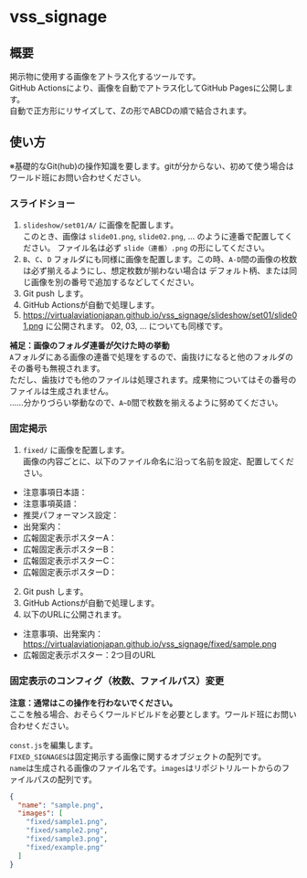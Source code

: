 # vss_signage

## 概要
掲示物に使用する画像をアトラス化するツールです。  
GitHub Actionsにより、画像を自動でアトラス化してGitHub Pagesに公開します。  
自動で正方形にリサイズして、Zの形でABCDの順で結合されます。  

## 使い方
※基礎的なGit(hub)の操作知識を要します。gitが分からない、初めて使う場合はワールド班にお問い合わせください。
### スライドショー
1. `slideshow/set01/A/` に画像を配置します。  
   このとき、画像は `slide01.png`, `slide02.png`, ... のように連番で配置してください。
   ファイル名は必ず `slide（連番）.png` の形にしてください。
2. `B`、`C`、`D` フォルダにも同様に画像を配置します。この時、`A-D`間の画像の枚数は必ず揃えるようにし、想定枚数が揃わない場合は
   デフォルト柄、または同じ画像を別の番号で追加するなどしてください。
3. Git push します。
4. GitHub Actionsが自動で処理します。
5. https://virtualaviationjapan.github.io/vss_signage/slideshow/set01/slide01.png に公開されます。
   02, 03, ... についても同様です。

**補足：画像のフォルダ連番が欠けた時の挙動**  
   `A`フォルダにある画像の連番で処理をするので、歯抜けになると他のフォルダのその番号も無視されます。  
   ただし、歯抜けでも他のファイルは処理されます。成果物についてはその番号のファイルは生成されません。  
   ……分かりづらい挙動なので、`A~D`間で枚数を揃えるように努めてください。
   
### 固定掲示
1. `fixed/` に画像を配置します。  
   画像の内容ごとに、以下のファイル命名に沿って名前を設定、配置してください。  
- 注意事項日本語：
- 注意事項英語：
- 推奨パフォーマンス設定：
- 出発案内：
- 広報固定表示ポスターA：
- 広報固定表示ポスターB：
- 広報固定表示ポスターC：
- 広報固定表示ポスターD：
2. Git push します。
3. GitHub Actionsが自動で処理します。
4. 以下のURLに公開されます。
- 注意事項、出発案内：https://virtualaviationjapan.github.io/vss_signage/fixed/sample.png
- 広報固定表示ポスター：2つ目のURL
### 固定表示のコンフィグ（枚数、ファイルパス）変更  
  **注意：通常はこの操作を行わないでください。**  
  ここを触る場合、おそらくワールドビルドを必要とします。ワールド班にお問い合わせください。  
  
   `const.js`を編集します。  
   `FIXED_SIGNAGES`は固定掲示する画像に関するオブジェクトの配列です。  
   `name`は生成される画像のファイル名です。`images`はリポジトリルートからのファイルパスの配列です。
   ```json
   {
     "name": "sample.png",
     "images": [
       "fixed/sample1.png",
       "fixed/sample2.png",
       "fixed/sample3.png",
       "fixed/example.png"
     ]
   }
   ```
